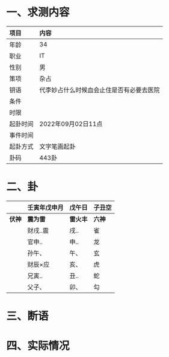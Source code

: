 # 一、求测内容
|项目|内容|
|:-|:-|
|年龄|34|
|职业|IT|
|性别|男|
|策项|杂占|
|钥语|代李妙占什么时候血会止住是否有必要去医院|
|条件||
|时限||
|起卦时间|2022年09月02日11点|
|事件时间||
|起卦方式|文字笔画起卦|
|卦码|443卦|

# 二、卦
||壬寅年戊申月|戊午日|子丑空|
|:-|:-|:-|:-|
|**伏神**|**震为雷**|**雷火丰**|**六神**|
||财戌..震|戌..|雀|
||官申..|申..|龙|
||孙午、|午、|玄|
||财辰×应|亥、|虎|
||兄寅..|丑..|蛇|
||父子、|卯、|勾|


# 三、断语

# 四、实际情况